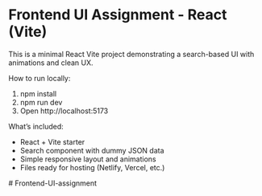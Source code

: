 
# Frontend UI Assignment - React (Vite)

This is a minimal React Vite project demonstrating a search-based UI with animations and clean UX.

How to run locally:
1. npm install
2. npm run dev
3. Open http://localhost:5173

What’s included:
- React + Vite starter
- Search component with dummy JSON data
- Simple responsive layout and animations
- Files ready for hosting (Netlify, Vercel, etc.)

#   F r o n t e n d - U I - a s s i g n m e n t  
 